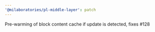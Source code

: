 ```yaml
---
'@milaboratories/pl-middle-layer': patch
---
```


Pre-warming of block content cache if update is detected, fixes #128
